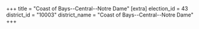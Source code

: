 +++
title = "Coast of Bays--Central--Notre Dame"
[extra]
election_id = 43
district_id = "10003"
district_name = "Coast of Bays--Central--Notre Dame"
+++
